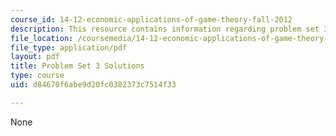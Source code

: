 ```yaml
---
course_id: 14-12-economic-applications-of-game-theory-fall-2012
description: This resource contains information regarding problem set 3 solutions.
file_location: /coursemedia/14-12-economic-applications-of-game-theory-fall-2012/d84670f6abe9d20fc0382373c7514f33_MIT14_12F12_pset3sol.pdf
file_type: application/pdf
layout: pdf
title: Problem Set 3 Solutions
type: course
uid: d84670f6abe9d20fc0382373c7514f33

---
```

None
